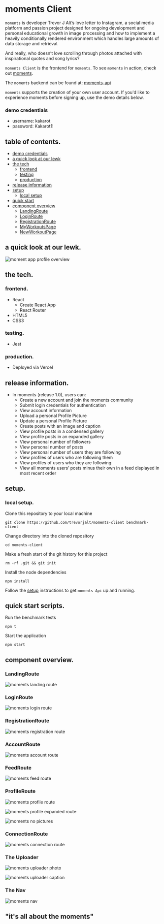 # moments Client

`moments` is developer Trevor J Alt’s love letter to Instagram,  a social media platform and passion project designed for ongoing development and personal educational growth in image processing and how to implement a heavily conditionally rendered environment which handles large amounts of data storage and retrieval.  

And really, who doesn’t love scrolling through photos attached with inspirational quotes and song lyrics?

`moments Client` is the frontend for `moments`.  To see `moments` in action, check out [moments](https://moments-live.vercel.app/ "moments").

The `moments` backend can be found at: [moments-api](https://github.com/trevorjalt/moments-api/ "moments Api")

`moments` supports the creation of your own user account.  If you'd like to experience moments before signing up, use the demo details below.

### demo credentials

* username: kakarot
* password: Kakarot1!

## table of contents.

* [demo credentials](#democredentials)
* [a quick look at our lewk](#a-quick-look-at-our-lewk)
* [the tech](#the-tech)
  * [frontend](#frontend)
  * [testing](#testing)
  * [production](#production)
* [release information](#release-information)
* [setup](#setup)
  * [local setup](#local-setup)
* [quick start](#quick-start-scripts)
* [component overview](#component-overview)
  * [LandingRoute](#LandingRoute)
  * [LoginRoute](#LoginRoute)
  * [RegistrationRoute](#RegistrationRoute)
  * [MyWorkoutsPage](#MyWorkoutsPage)
  * [NewWorkoutPage](#NewWorkoutPage)

## a quick look at our lewk.

![moment app profile overview](/images/moments-profile.png)

## the tech.

### frontend.

* React
  * Create React App
  * React Router
* HTML5
* CSS3

### testing.

* Jest

### production.

* Deployed via Vercel

## release information.

* In moments (release 1.0), users can:
  * Create a new account and join the moments community
  * Submit login credentials for authentication
  * View account information
  * Upload a personal Profile Picture
  * Update a personal Profile Picture
  * Create posts with an image and caption
  * View profile posts in a condensed gallery
  * View profile posts in an expanded gallery
  * View personal number of followers
  * View personal number of posts
  * View personal number of users they are following
  * View profiles of users who are following them
  * View profiles of users who they are following
  * View all moments users’ posts minus their own in a feed displayed in most recent order
  
## setup.

### local setup.

Clone this repository to your local machine 

````
git clone https://github.com/trevorjalt/moments-client benchmark-client
````

Change directory into the cloned repository

````
cd moments-client
````

Make a fresh start of the git history for this project

```` 
rm -rf .git && git init
````

Install the node dependencies 

````
npm install
````

Follow the [setup](https://github.com/trevorjalt/moments-api#setup "setup") instructions to get `moments Api` up and running.

## quick start scripts.

Run the benchmark tests

````
npm t
````

Start the application

````
npm start
````

## component overview.

### LandingRoute

![moments landing route](/images/moments-landing.png)

### LoginRoute

![moments login route](/images/moments-login.png)

### RegistrationRoute

![moments registration route](/images/moments-register.png)

### AccountRoute

![moments account route](/images/moments-account.png)

### FeedRoute

![moments feed route](/images/moments-feed.jpg)

### ProfileRoute

![moments profile route](/images/moments-profile-gogeta.png)

![moments profile expanded route](/images/moments-gallery-expanded.png)

![moments no pictures](/images/moments-no-posts.png)

### ConnectionRoute

![moments connection route](/images/moments-connections.png)

### The Uploader

![moments uploader photo](/images/moments-upload.png)

![moments uploader caption](/images/moments-caption.png)

### The Nav

![moments nav](/images/moments-nav.png)

## "it's all about the moments" 

